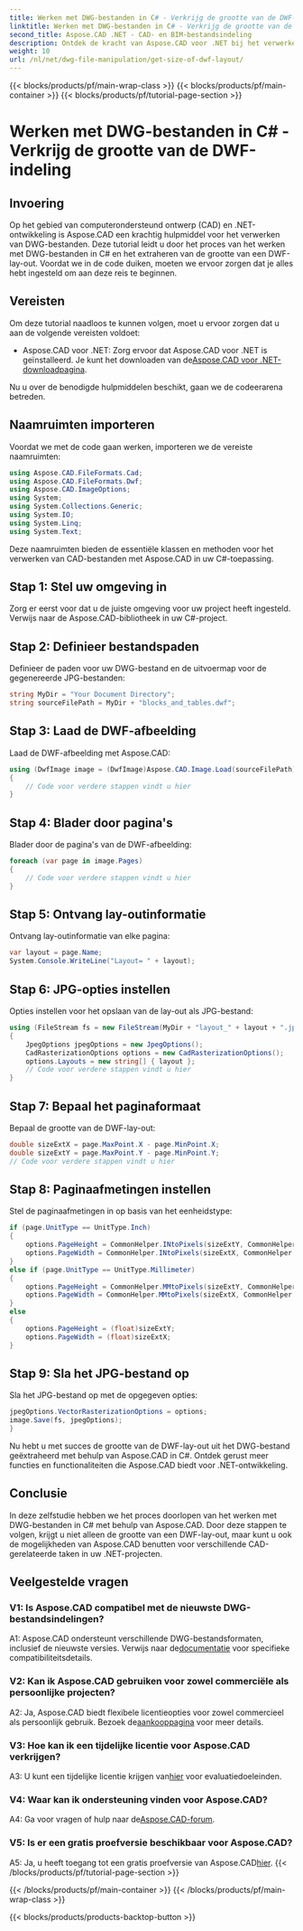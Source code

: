 ```yaml
---
title: Werken met DWG-bestanden in C# - Verkrijg de grootte van de DWF-indeling
linktitle: Werken met DWG-bestanden in C# - Verkrijg de grootte van de DWF-indeling
second_title: Aspose.CAD .NET - CAD- en BIM-bestandsindeling
description: Ontdek de kracht van Aspose.CAD voor .NET bij het verwerken van DWG-bestanden. Leer moeiteloos DWF-lay-outformaten extraheren met C#.
weight: 10
url: /nl/net/dwg-file-manipulation/get-size-of-dwf-layout/
---
```


{{< blocks/products/pf/main-wrap-class >}}
{{< blocks/products/pf/main-container >}}
{{< blocks/products/pf/tutorial-page-section >}}

# Werken met DWG-bestanden in C# - Verkrijg de grootte van de DWF-indeling

## Invoering

Op het gebied van computerondersteund ontwerp (CAD) en .NET-ontwikkeling is Aspose.CAD een krachtig hulpmiddel voor het verwerken van DWG-bestanden. Deze tutorial leidt u door het proces van het werken met DWG-bestanden in C# en het extraheren van de grootte van een DWF-lay-out. Voordat we in de code duiken, moeten we ervoor zorgen dat je alles hebt ingesteld om aan deze reis te beginnen.

## Vereisten

Om deze tutorial naadloos te kunnen volgen, moet u ervoor zorgen dat u aan de volgende vereisten voldoet:

-  Aspose.CAD voor .NET: Zorg ervoor dat Aspose.CAD voor .NET is geïnstalleerd. Je kunt het downloaden van de[Aspose.CAD voor .NET-downloadpagina](https://releases.aspose.com/cad/net/).

Nu u over de benodigde hulpmiddelen beschikt, gaan we de codeerarena betreden.

## Naamruimten importeren

Voordat we met de code gaan werken, importeren we de vereiste naamruimten:

```csharp
using Aspose.CAD.FileFormats.Cad;
using Aspose.CAD.FileFormats.Dwf;
using Aspose.CAD.ImageOptions;
using System;
using System.Collections.Generic;
using System.IO;
using System.Linq;
using System.Text;
```

Deze naamruimten bieden de essentiële klassen en methoden voor het verwerken van CAD-bestanden met Aspose.CAD in uw C#-toepassing.

## Stap 1: Stel uw omgeving in

Zorg er eerst voor dat u de juiste omgeving voor uw project heeft ingesteld. Verwijs naar de Aspose.CAD-bibliotheek in uw C#-project.

## Stap 2: Definieer bestandspaden

Definieer de paden voor uw DWG-bestand en de uitvoermap voor de gegenereerde JPG-bestanden:

```csharp
string MyDir = "Your Document Directory";
string sourceFilePath = MyDir + "blocks_and_tables.dwf";
```

## Stap 3: Laad de DWF-afbeelding

Laad de DWF-afbeelding met Aspose.CAD:

```csharp
using (DwfImage image = (DwfImage)Aspose.CAD.Image.Load(sourceFilePath))
{
    // Code voor verdere stappen vindt u hier
}
```

## Stap 4: Blader door pagina's

Blader door de pagina's van de DWF-afbeelding:

```csharp
foreach (var page in image.Pages)
{
    // Code voor verdere stappen vindt u hier
}
```

## Stap 5: Ontvang lay-outinformatie

Ontvang lay-outinformatie van elke pagina:

```csharp
var layout = page.Name;
System.Console.WriteLine("Layout= " + layout);
```

## Stap 6: JPG-opties instellen

Opties instellen voor het opslaan van de lay-out als JPG-bestand:

```csharp
using (FileStream fs = new FileStream(MyDir + "layout_" + layout + ".jpg", FileMode.Create))
{
    JpegOptions jpegOptions = new JpegOptions();
    CadRasterizationOptions options = new CadRasterizationOptions();
    options.Layouts = new string[] { layout };
    // Code voor verdere stappen vindt u hier
}
```

## Stap 7: Bepaal het paginaformaat

Bepaal de grootte van de DWF-lay-out:

```csharp
double sizeExtX = page.MaxPoint.X - page.MinPoint.X;
double sizeExtY = page.MaxPoint.Y - page.MinPoint.Y;
// Code voor verdere stappen vindt u hier
```

## Stap 8: Paginaafmetingen instellen

Stel de paginaafmetingen in op basis van het eenheidstype:

```csharp
if (page.UnitType == UnitType.Inch)
{
    options.PageHeight = CommonHelper.INtoPixels(sizeExtY, CommonHelper.DPI);
    options.PageWidth = CommonHelper.INtoPixels(sizeExtX, CommonHelper.DPI);
}
else if (page.UnitType == UnitType.Millimeter)
{
    options.PageHeight = CommonHelper.MMtoPixels(sizeExtY, CommonHelper.DPI);
    options.PageWidth = CommonHelper.MMtoPixels(sizeExtX, CommonHelper.DPI);
}
else
{
    options.PageHeight = (float)sizeExtY;
    options.PageWidth = (float)sizeExtX;
}
```

## Stap 9: Sla het JPG-bestand op

Sla het JPG-bestand op met de opgegeven opties:

```csharp
jpegOptions.VectorRasterizationOptions = options;
image.Save(fs, jpegOptions);
}
```

Nu hebt u met succes de grootte van de DWF-lay-out uit het DWG-bestand geëxtraheerd met behulp van Aspose.CAD in C#. Ontdek gerust meer functies en functionaliteiten die Aspose.CAD biedt voor .NET-ontwikkeling.

## Conclusie

In deze zelfstudie hebben we het proces doorlopen van het werken met DWG-bestanden in C# met behulp van Aspose.CAD. Door deze stappen te volgen, krijgt u niet alleen de grootte van een DWF-lay-out, maar kunt u ook de mogelijkheden van Aspose.CAD benutten voor verschillende CAD-gerelateerde taken in uw .NET-projecten.

## Veelgestelde vragen

### V1: Is Aspose.CAD compatibel met de nieuwste DWG-bestandsindelingen?

 A1: Aspose.CAD ondersteunt verschillende DWG-bestandsformaten, inclusief de nieuwste versies. Verwijs naar de[documentatie](https://reference.aspose.com/cad/net/) voor specifieke compatibiliteitsdetails.

### V2: Kan ik Aspose.CAD gebruiken voor zowel commerciële als persoonlijke projecten?

 A2: Ja, Aspose.CAD biedt flexibele licentieopties voor zowel commercieel als persoonlijk gebruik. Bezoek de[aankooppagina](https://purchase.aspose.com/buy) voor meer details.

### V3: Hoe kan ik een tijdelijke licentie voor Aspose.CAD verkrijgen?

 A3: U kunt een tijdelijke licentie krijgen van[hier](https://purchase.aspose.com/temporary-license/) voor evaluatiedoeleinden.

### V4: Waar kan ik ondersteuning vinden voor Aspose.CAD?

A4: Ga voor vragen of hulp naar de[Aspose.CAD-forum](https://forum.aspose.com/c/cad/19).

### V5: Is er een gratis proefversie beschikbaar voor Aspose.CAD?

 A5: Ja, u heeft toegang tot een gratis proefversie van Aspose.CAD[hier](https://releases.aspose.com/).
{{< /blocks/products/pf/tutorial-page-section >}}

{{< /blocks/products/pf/main-container >}}
{{< /blocks/products/pf/main-wrap-class >}}

{{< blocks/products/products-backtop-button >}}
